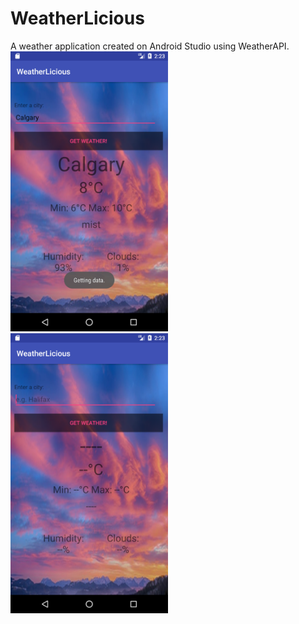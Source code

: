 # WeatherLicious
A weather application created on Android Studio using WeatherAPI. 
<br>
<img src="./images/calgary.png" width="50%" height="50%"/>
<img src="./images/empty.png" width="50%" height="50%"/> 
